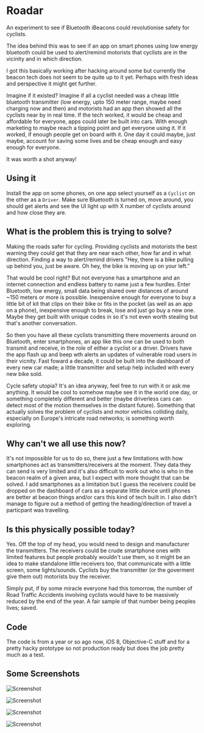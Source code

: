 # Roadar
An experiment to see if Bluetooth iBeacons could revolutionise safety for cyclists. 

The idea behind this was to see if an app on smart phones using low energy bluetooth could be used to alert/remind motorists that cyclists are in the vicinity and in which direction.

I got this basically working after hacking around some but currently the beacon tech does not seem to be quite up to it yet. Perhaps with fresh ideas and perspective it might get further.

Imagine if it existed? Imagine if all a cyclist needed was a cheap little bluetooth transmitter (low energy, upto 150 meter range, maybe need charging now and then) and motorists had an app then showed all the cyclists near by in real time. If the tech worked, it would be cheap and affordable for everyone, apps could later be built into cars. With enough marketing to maybe reach a tipping point and get everyone using it. If it worked, if enough people get on board with it. One day it could maybe, just maybe, account for saving some lives and be cheap enough and easy enough for everyone.

It was worth a shot anyway!

## Using it

Install the app on some phones, on one app select yourself as a `Cyclist` on the other as a `Driver`. Make sure Bluetooth is turned on, move around, you should get alerts and see the UI light up with X number of cyclists around and how close they are.

## What is the problem this is trying to solve?

Making the roads safer for cycling. Providing cyclists and motorists the best warning they could get that they are near each other, how far and in what direction. Finding a way to alert/remind drivers "Hey, there is a bike pulling up behind you, just be aware. Oh hey, the bike is moving up on your left."

That would be cool right? But not everyone has a smartphone and an internet connection and endless battery to name just a few hurdles. Enter Bluetooth, low energy, small data being shared over distances of around ~150 meters or more is possible. Inexpensive enough for everyone to buy a little bit of kit that clips on their bike or fits in the pocket (as well as an app on a phone), inexpensive enough to break, lose and just go buy a new one. Maybe they get built with unique codes in so it's not even worth stealing but that's another conversation.

So then you have all these cyclists transmitting there movements around on Bluetooth, enter smartphones, an app like this one can be used to both transmit and receive, in the role of either a cyclist or a driver. Drivers have the app flash up and beep wth alerts an updates of vulnerable road users in their vicnity. Fast foward a decade, it could be built into the dashboard of every new car made; a little transmitter and setup help included with every new bike sold. 

Cycle safety utopia? It's an idea anyway, feel free to run with it or ask me anything. It would be cool to somehow maybe see it in the world one day, or something completely different and better (maybe driverless cars can detect most of the motion themselves in the distant future). Something that actually solves the problem of cyclists and motor vehicles colliding daily, especially on Europe's intricate road networks; is something worth exploring.

## Why can't we all use this now?

It's not impossible for us to do so, there just a few limitations with how smartphones act as transmitters/receivers at the moment. They data they can send is very limited and it's also difficult to work out who is who in the beacon realm of a given area, but I expect with more thought that can be solved. I add smartphones as a limitation but I guess the receivers could be dropped on the dashboard of cars as a separate little device until phones are better at beacon things and/or cars this kind of tech built in. I also didn't manage to figure out a method of getting the heading/direction of travel a particpant was travelling.

## Is this physically possible today?

Yes. Off the top of my head, you would need to design and manufacturer the transmitters. The receivers could be crude smartphone ones with limited features but people probably wouldn't use them, so it might be an idea to make standalone little receivers too, that communicate with a little screen, some lights/sounds. Cyclists buy the transmitter (or the goverment give them out) motorists buy the receiver.

Simply put, if by some miracle everyone had this tomorrow, the number of Road Traffic Accidents involving cyclists would have to be massively reduced by the end of the year. A fair sample of that number being peoples lives; saved.

## Code

The code is from a year or so ago now, iOS 8, Objective-C stuff and for a pretty hacky prototype so not production ready but does the job pretty much as a test.

## Some Screenshots

![Screenshot](https://raw.githubusercontent.com/robinhayward/Roadar/master/Screenshots/Screenshot4.png)

![Screenshot](https://raw.githubusercontent.com/robinhayward/Roadar/master/Screenshots/Screenshot3.png)

![Screenshot](https://raw.githubusercontent.com/robinhayward/Roadar/master/Screenshots/Screenshot2.png)

![Screenshot](https://raw.githubusercontent.com/robinhayward/Roadar/master/Screenshots/Screenshot1.png)
